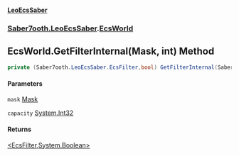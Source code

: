 #### [LeoEcsSaber](index.md 'index')
### [Saber7ooth.LeoEcsSaber](Saber7ooth.LeoEcsSaber.md 'Saber7ooth.LeoEcsSaber').[EcsWorld](EcsWorld.md 'Saber7ooth.LeoEcsSaber.EcsWorld')

## EcsWorld.GetFilterInternal(Mask, int) Method

```csharp
private (Saber7ooth.LeoEcsSaber.EcsFilter,bool) GetFilterInternal(Saber7ooth.LeoEcsSaber.EcsWorld.Mask mask, int capacity=512);
```
#### Parameters

<a name='Saber7ooth.LeoEcsSaber.EcsWorld.GetFilterInternal(Saber7ooth.LeoEcsSaber.EcsWorld.Mask,int).mask'></a>

`mask` [Mask](EcsWorld.Mask.md 'Saber7ooth.LeoEcsSaber.EcsWorld.Mask')

<a name='Saber7ooth.LeoEcsSaber.EcsWorld.GetFilterInternal(Saber7ooth.LeoEcsSaber.EcsWorld.Mask,int).capacity'></a>

`capacity` [System.Int32](https://docs.microsoft.com/en-us/dotnet/api/System.Int32 'System.Int32')

#### Returns
[&lt;](https://docs.microsoft.com/en-us/dotnet/api/System.ValueTuple 'System.ValueTuple')[EcsFilter](EcsFilter.md 'Saber7ooth.LeoEcsSaber.EcsFilter')[,](https://docs.microsoft.com/en-us/dotnet/api/System.ValueTuple 'System.ValueTuple')[System.Boolean](https://docs.microsoft.com/en-us/dotnet/api/System.Boolean 'System.Boolean')[&gt;](https://docs.microsoft.com/en-us/dotnet/api/System.ValueTuple 'System.ValueTuple')
